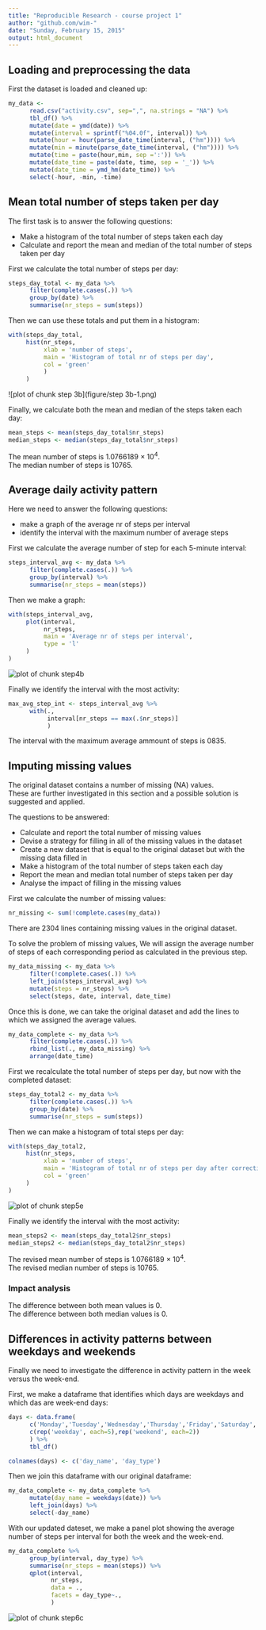 ```yaml
---
title: "Reproducible Research - course project 1"
author: "github.com/wim-"
date: "Sunday, February 15, 2015"
output: html_document
---
```




## Loading and preprocessing the data
First the dataset is loaded and cleaned up:

```r
my_data <-
      read.csv("activity.csv", sep=",", na.strings = "NA") %>%
      tbl_df() %>%
      mutate(date = ymd(date)) %>%
      mutate(interval = sprintf("%04.0f", interval)) %>%
      mutate(hour = hour(parse_date_time(interval, ("hm")))) %>%
      mutate(min = minute(parse_date_time(interval, ("hm")))) %>%
      mutate(time = paste(hour,min, sep =':')) %>%
      mutate(date_time = paste(date, time, sep = '_')) %>%
      mutate(date_time = ymd_hm(date_time)) %>%
      select(-hour, -min, -time) 
```

## Mean total number of steps taken per day
The first task is to answer the following questions:

* Make a histogram of the total number of steps taken each day
* Calculate and report the mean and median of the total number of steps taken per day


First we calculate the total number of steps per day:

```r
steps_day_total <- my_data %>%
      filter(complete.cases(.)) %>%
      group_by(date) %>%
      summarise(nr_steps = sum(steps))
```

Then we can use these totals and put them in a histogram:

```r
with(steps_day_total,
     hist(nr_steps,
          xlab = 'number of steps',
          main = 'Histogram of total nr of steps per day',
          col = 'green'
          )
     )
```

![plot of chunk step 3b](figure/step 3b-1.png) 

Finally, we calculate both the mean and median of the steps taken each day:

```r
mean_steps <- mean(steps_day_total$nr_steps)
median_steps <- median(steps_day_total$nr_steps)
```

The mean number of steps is 1.0766189 &times; 10<sup>4</sup>.  
The median number of steps is 10765.  

## Average daily activity pattern
Here we need to answer the following questions:

* make a graph of the average nr of steps per interval
* identify the interval with the maximum number of average steps

First we calculate the average number of step for each 5-minute interval:

```r
steps_interval_avg <- my_data %>%
      filter(complete.cases(.)) %>%
      group_by(interval) %>%
      summarise(nr_steps = mean(steps))
```

Then we make a graph:

```r
with(steps_interval_avg,
     plot(interval,
          nr_steps,
          main = 'Average nr of steps per interval',
          type = 'l'
     )
)
```

![plot of chunk step4b](figure/step4b-1.png) 

Finally we identify the interval with the most activity:

```r
max_avg_step_int <- steps_interval_avg %>%
      with(.,
           interval[nr_steps == max(.$nr_steps)]
           )
```
The interval with the maximum average ammount of steps is 0835.

## Imputing missing values
The original dataset contains a number of missing (NA) values.  
These are further investigated in this section and a possible solution is suggested and applied.  
  
The questions to be answered:

* Calculate and report the total number of missing values
* Devise a strategy for filling in all of the missing values in the dataset
* Create a new dataset that is equal to the original dataset but with the missing data filled in
* Make a histogram of the total number of steps taken each day
* Report the mean and median total number of steps taken per day
* Analyse the impact of filling in the missing values

First we calculate the number of missing values:

```r
nr_missing <- sum(!complete.cases(my_data))
```
There are 2304 lines containing missing values in the original dataset.

To solve the problem of missing values, We will assign the average number of steps of each corresponding period as calculated in the previous step.

```r
my_data_missing <- my_data %>%
      filter(!complete.cases(.)) %>%
      left_join(steps_interval_avg) %>%
      mutate(steps = nr_steps) %>%
      select(steps, date, interval, date_time)
```

Once this is done, we can take the original dataset and add the lines to which we assigned the average values.

```r
my_data_complete <- my_data %>%
      filter(complete.cases(.)) %>%
      rbind_list(., my_data_missing) %>%
      arrange(date_time)
```

First we recalculate the total number of steps per day, but now with the completed dataset:

```r
steps_day_total2 <- my_data %>%
      filter(complete.cases(.)) %>%
      group_by(date) %>%
      summarise(nr_steps = sum(steps))
```

Then we can make a histogram of total steps per day:

```r
with(steps_day_total2,
     hist(nr_steps,
          xlab = 'number of steps',
          main = 'Histogram of total nr of steps per day after correcting for missing values',
          col = 'green'
     )
)
```

![plot of chunk step5e](figure/step5e-1.png) 

Finally we identify the interval with the most activity:

```r
mean_steps2 <- mean(steps_day_total2$nr_steps)
median_steps2 <- median(steps_day_total2$nr_steps)
```

The revised mean number of steps is 1.0766189 &times; 10<sup>4</sup>.  
The revised median number of steps is 10765.  

### Impact analysis
The difference between both mean values is 0.  
The difference between both median values is 0.  

## Differences in activity patterns between weekdays and weekends
Finally we need to investigate the difference in activity pattern in the week versus the week-end.  
  
First, we make a dataframe that identifies which days are weekdays and which das are week-end days:

```r
days <- data.frame(
      c('Monday','Tuesday','Wednesday','Thursday','Friday','Saturday','Sunday'),
      c(rep('weekday', each=5),rep('weekend', each=2))
      ) %>%
      tbl_df()

colnames(days) <- c('day_name', 'day_type')
```

Then we join this dataframe with our original dataframe:

```r
my_data_complete <- my_data_complete %>%
      mutate(day_name = weekdays(date)) %>%
      left_join(days) %>%
      select(-day_name)
```

With our updated dateset, we make a panel plot showing the average number of steps per interval for both the week and the week-end.

```r
my_data_complete %>%
      group_by(interval, day_type) %>%
      summarise(nr_steps = mean(steps)) %>%
      qplot(interval,
            nr_steps,
            data = .,
            facets = day_type~.,
            )
```

![plot of chunk step6c](figure/step6c-1.png) 

